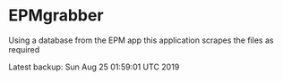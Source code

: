 # EPMgrabber
Using a database from the EPM app this application scrapes the files as required


Latest backup: Sun Aug 25 01:59:01 UTC 2019
